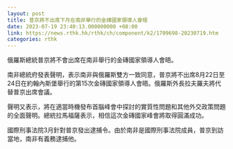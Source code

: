```yaml
---
layout: post
title: 普京將不出席下月在南非舉行的金磚國家領導人會晤
date: 2023-07-19 23:40:13.000000000 +08:00
link: https://news.rthk.hk/rthk/ch/component/k2/1709698-20230719.htm
categories: rthk
---
```


俄羅斯總統普京將不會出席在南非舉行的金磚國家領導人會晤。

南非總統府發表聲明，表示南非與俄羅斯雙方一致同意，普京將不出席8月22日至24日在約翰內斯堡舉行的第15次金磚國家領導人會晤。俄羅斯外長拉夫羅夫將代替普京出席會議。

聲明又表示，將在適當時機發布首腦峰會中探討的實質性問題和其他外交政策問題的全面聲明。總統拉馬福薩表示，相信這次金磚國家峰會將取得圓滿成功。

國際刑事法院3月針對普京發出逮捕令。由於南非是國際刑事法院成員，普京到訪當地，南非有義務逮捕他。
